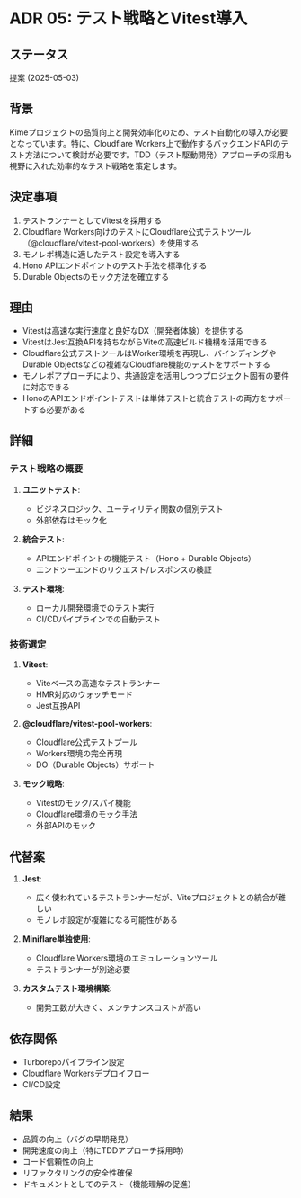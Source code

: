 # ADR 05: テスト戦略とVitest導入

## ステータス

提案 (2025-05-03)

## 背景

Kimeプロジェクトの品質向上と開発効率化のため、テスト自動化の導入が必要となっています。特に、Cloudflare Workers上で動作するバックエンドAPIのテスト方法について検討が必要です。TDD（テスト駆動開発）アプローチの採用も視野に入れた効率的なテスト戦略を策定します。

## 決定事項

1. テストランナーとしてVitestを採用する
2. Cloudflare Workers向けのテストにCloudflare公式テストツール（@cloudflare/vitest-pool-workers）を使用する
3. モノレポ構造に適したテスト設定を導入する
4. Hono APIエンドポイントのテスト手法を標準化する
5. Durable Objectsのモック方法を確立する

## 理由

- Vitestは高速な実行速度と良好なDX（開発者体験）を提供する
- VitestはJest互換APIを持ちながらViteの高速ビルド機構を活用できる
- Cloudflare公式テストツールはWorker環境を再現し、バインディングやDurable Objectsなどの複雑なCloudflare機能のテストをサポートする
- モノレポアプローチにより、共通設定を活用しつつプロジェクト固有の要件に対応できる
- HonoのAPIエンドポイントテストは単体テストと統合テストの両方をサポートする必要がある

## 詳細

### テスト戦略の概要

1. **ユニットテスト**:
   - ビジネスロジック、ユーティリティ関数の個別テスト
   - 外部依存はモック化

2. **統合テスト**:
   - APIエンドポイントの機能テスト（Hono + Durable Objects）
   - エンドツーエンドのリクエスト/レスポンスの検証

3. **テスト環境**:
   - ローカル開発環境でのテスト実行
   - CI/CDパイプラインでの自動テスト

### 技術選定

1. **Vitest**: 
   - Viteベースの高速なテストランナー
   - HMR対応のウォッチモード
   - Jest互換API

2. **@cloudflare/vitest-pool-workers**:
   - Cloudflare公式テストプール
   - Workers環境の完全再現
   - DO（Durable Objects）サポート

3. **モック戦略**:
   - Vitestのモック/スパイ機能
   - Cloudflare環境のモック手法
   - 外部APIのモック

## 代替案

1. **Jest**: 
   - 広く使われているテストランナーだが、Viteプロジェクトとの統合が難しい
   - モノレポ設定が複雑になる可能性がある

2. **Miniflare単独使用**:
   - Cloudflare Workers環境のエミュレーションツール
   - テストランナーが別途必要

3. **カスタムテスト環境構築**:
   - 開発工数が大きく、メンテナンスコストが高い

## 依存関係

- Turborepoパイプライン設定
- Cloudflare Workersデプロイフロー
- CI/CD設定

## 結果

- 品質の向上（バグの早期発見）
- 開発速度の向上（特にTDDアプローチ採用時）
- コード信頼性の向上
- リファクタリングの安全性確保
- ドキュメントとしてのテスト（機能理解の促進）